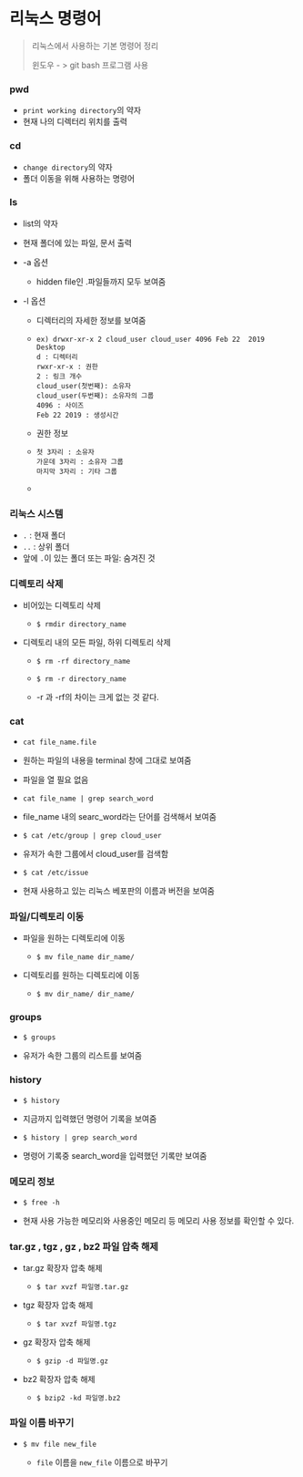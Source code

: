# 리눅스 명령어

> 리눅스에서 사용하는 기본 명령어 정리 
>
> 윈도우 - > git bash 프로그램 사용



### pwd 

* `print working directory`의 약자
* 현재 나의 디렉터리 위치를 출력



### cd

- `change directory`의 약자
- 폴더 이동을 위해 사용하는 명령어



### ls

- list의 약자

- 현재 폴더에 있는 파일, 문서 출력

- -a 옵션

  - hidden file인 .파일들까지 모두 보여줌

- -l 옵션

  - 디렉터리의 자세한 정보를 보여줌

  - ```
    ex) drwxr-xr-x 2 cloud_user cloud_user 4096 Feb 22  2019 Desktop
    d : 디렉터리
    rwxr-xr-x : 권한
    2 : 링크 개수
    cloud_user(첫번째): 소유자
    cloud_user(두번째): 소유자의 그룹
    4096 : 사이즈
    Feb 22 2019 : 생성시간
    ```
    
  - 권한 정보
  
  - ```
    첫 3자리 : 소유자
    가운데 3자리 : 소유자 그룹
    마지막 3자리 : 기타 그룹
    ```
  
  - 





### 리눅스 시스템

- `.` : 현재 폴더
- `..` : 상위 폴더
- 앞에 `.`이 있는 폴더 또는 파일: 숨겨진 것



### 디렉토리 삭제

- 비어있는 디렉토리 삭제

  - ```
    $ rmdir directory_name
    ```

- 디렉토리 내의 모든 파일, 하위 디렉토리 삭제

  - ```
    $ rm -rf directory_name
    ```

  - ```
    $ rm -r directory_name
    ```

  - -r 과 -rf의 차이는 크게 없는 것 같다.





### cat

- ```
  cat file_name.file
  ```

- 원하는 파일의 내용을 terminal 창에 그대로 보여줌

- 파일을 열 필요 없음

- ```
  cat file_name | grep search_word
  ```

- file_name 내의 searc_word라는 단어를 검색해서 보여줌

- ```
  $ cat /etc/group | grep cloud_user
  ```

- 유저가 속한 그룹에서 cloud_user를 검색함

- ```
  $ cat /etc/issue
  ```

- 현재 사용하고 있는 리눅스 베포판의 이름과 버전을 보여줌



### 파일/디렉토리 이동

- 파일을 원하는 디렉토리에 이동

  - ```
    $ mv file_name dir_name/
    ```

- 디렉토리를 원하는 디렉토리에 이동

  - ```
    $ mv dir_name/ dir_name/
    ```



### groups

- ```
  $ groups
  ```

- 유저가 속한 그룹의 리스트를 보여줌



### history

- ```
  $ history
  ```

- 지금까지 입력했던 명령어 기록을 보여줌

- ```
  $ history | grep search_word
  ```

- 명령어 기록중 search_word을 입력했던 기록만 보여줌



### 메모리 정보

- ```
  $ free -h
  ```

- 현재 사용 가능한 메모리와 사용중인 메모리 등 메모리 사용 정보를 확인할 수 있다.



### tar.gz , tgz , gz , bz2 파일 압축 해제

- tar.gz 확장자 압축 해제

  - ```
    $ tar xvzf 파일명.tar.gz
    ```

- tgz 확장자 압축 해제

  - ```
    $ tar xvzf 파일명.tgz
    ```

- gz 확장자 압축 해제

  - ```
    $ gzip -d 파일명.gz
    ```

- bz2 확장자 압축 해제

  - ```
    $ bzip2 -kd 파일명.bz2
    ```



### 파일 이름 바꾸기

- ```
  $ mv file new_file
  ```

  - `file` 이름을 `new_file` 이름으로 바꾸기
